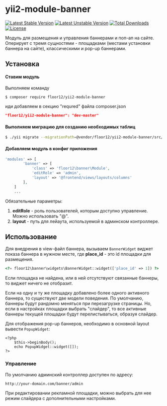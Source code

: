 # yii2-module-banner

[![Latest Stable Version](https://poser.pugx.org/floor12/yii2-module-banner/v/stable)](https://packagist.org/packages/floor12/yii2-module-banner)
[![Latest Unstable Version](https://poser.pugx.org/floor12/yii2-module-banner/v/unstable)](https://packagist.org/packages/floor12/yii2-module-banner)
[![Total Downloads](https://poser.pugx.org/floor12/yii2-module-banner/downloads)](https://packagist.org/packages/floor12/yii2-module-banner)
[![License](https://poser.pugx.org/floor12/yii2-module-banner/license)](https://packagist.org/packages/floor12/yii2-module-banner)

Модуль для размещения и управления баннерами и поп-ап на сайте. 
Оперирует с тремя сущностями - площадками (местами установки баннера на сайте), классическими и pop-up баннерами.


Установка
------------

#### Ставим модуль

Выполняем команду
```bash
$ composer require floor12/yii2-module-banner
```

иди добавляем в секцию "requred" файла composer.json
```json
"floor12/yii2-module-banner": "dev-master"
```


#### Выполняем миграцию для созданию необходимых таблиц
```bash
$ ./yii migrate --migrationPath=@vendor/floor12/yii2-module-banner/src/
```

#### Добавляем модуль в конфиг приложения
```php  
'modules' => [
        'banner' => [
            'class' => 'floor12\banner\Module',
            'editRole' => 'admin',
            'layout' => '@frontend/views/layouts/columns'
        ],
    ]
    ...
```

Обязательные параметры:

1. **editRole** - роль пользователей, которым доступно управление. Можно использовать "@".
2. **layout** - путь для лейаута, используемой в админском контроллере.

Использование
-----
Для внедрения в view-файл баннера, вызываем `BannerWidget` виджет показа баннера в нужном месте, где **place_id** - это id площадки для размещения. 


```php  
<?= floor12\banner\widgets\BannerWidget::widget(['place_id' => 1]) ?>
```

Если площадка не найдена, или в ней отсутствуют связанные баннеры, то виджет ничего не отобразит.

Если на одну и ту же площадку добавлено более одного активного баннера, то существуют две модели поведения.
По умолчанию, баннеры будут рандомно меняться при перезагрузке страницы. Но, если в настройках площадки выбрать 
"слайдер", то все активные баннеры текущей площадки будут перелистываться, образуя слайдер.

Для отображения pop-up баннеров, необходимо в основной layout вывести `PopupWidget`:
```
<?php
    $this->beginBody();
    echo PopupWidget::widget([]);
?>
```

### Управление

По умолчанию админский контроллер доступен по адресу:
```
http://your-domain.com/banner/admin
```

При редактировании рекламной площадки, можно выбрать для нее режим слайдера с дополнительными настройками.

